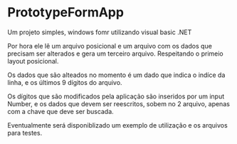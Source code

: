# PrototypeFormApp
Um projeto simples, windows fomr utilizando visual basic .NET

Por hora ele lê um arquivo posicional e um arquivo com os dados que precisam ser alterados e gera um terceiro arquivo. Respeitando o primeio layout posicional.

Os dados que são alteados no momento é um dado que indica o indíce da linha, e os últimos 9 dígitos do arquivo.

Os dígitos que são modificados pela aplicação são inseridos por um input Number, e os dados que devem ser reescritos, sobem no 2 arquivo, apenas com a chave que deve ser buscada.

Eventualmente será disponiblizado um exemplo de utilização e os arquivos para testes.
